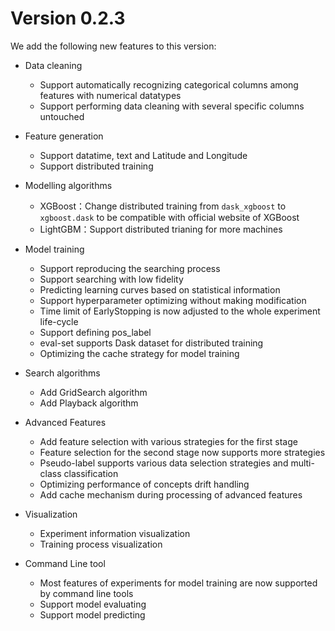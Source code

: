 Version 0.2.3
=====================

We add the following new features to this version:

* Data cleaning
  - Support automatically recognizing categorical columns among features with numerical datatypes
  - Support performing data cleaning with several specific columns untouched

* Feature generation
  - Support datatime, text and Latitude and Longitude
  - Support distributed training

* Modelling algorithms
  - XGBoost：Change distributed training from `dask_xgboost` to `xgboost.dask` to be compatible with official website of XGBoost
  - LightGBM：Support distributed trianing for more machines

* Model training
  - Support reproducing the searching process
  - Support searching with low fidelity
  - Predicting learning curves based on statistical information
  - Support hyperparameter optimizing without making modification
  - Time limit of EarlyStopping is now adjusted to the whole experiment life-cycle
  - Support defining pos_label
  - eval-set supports Dask dataset for distributed training
  - Optimizing the cache strategy for model training

* Search algorithms
  - Add GridSearch algorithm
  - Add Playback algorithm

* Advanced Features
  - Add feature selection with various strategies for the first stage
  - Feature selection for the second stage now supports more strategies
  - Pseudo-label supports various data selection strategies and multi-class classification
  - Optimizing performance of concepts drift handling
  - Add cache mechanism during processing of advanced features

* Visualization
  - Experiment information visualization
  - Training process visualization
  
* Command Line tool
  - Most features of experiments for model training are now supported by command line tools
  - Support model evaluating
  - Support model predicting